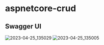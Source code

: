 # aspnetcore-crud

##  Swagger UI

![2023-04-25_135029](https://user-images.githubusercontent.com/124909303/234259298-efbeb699-e698-4bfe-9d70-2497da09684f.png)
![2023-04-25_135005](https://user-images.githubusercontent.com/124909303/234259332-d4112898-6734-4406-bdcf-d1f0bd715459.png)
